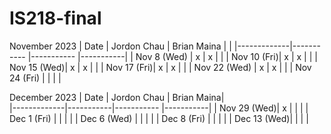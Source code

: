# IS218-final
November 2023
| Date        | Jordon Chau | Brian Maina |           |
|-------------|-----------  |-----------  |-----------|
| Nov 8 (Wed) |     x       |    x         |           |
| Nov 10 (Fri)|     x        |    x         |           |
| Nov 15 (Wed)|     x        |    x         |           |
| Nov 17 (Fri)|     x        |        x     |           |
| Nov 22 (Wed) |     x       |       x      |           |  <!-- Skipped for Thanksgiving -->
| Nov 24 (Fri) |            |             |           |  <!-- Skipped for Thanksgiving -->


December 2023
| Date        | Jordon Chau | Brian Maina|  
|-------------|-----------|-----------   |-----------|
| Nov 29 (Wed)|     x      |              |           |
| Dec 1 (Fri) |           |              |           |
| Dec 6 (Wed) |           |              |           |
| Dec 8 (Fri) |           |              |           |
| Dec 13 (Wed)|           |              |           |
